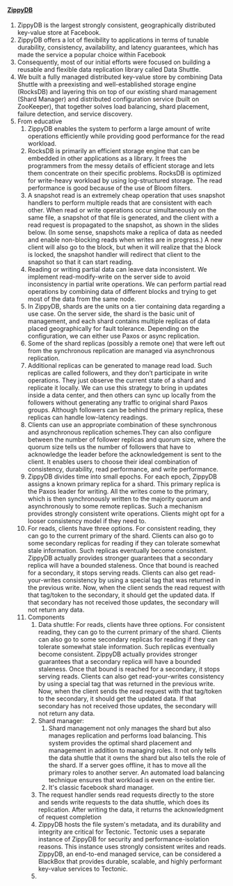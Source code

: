 #### [ZippyDB](https://engineering.fb.com/2021/08/06/core-data/zippydb/)
1. ZippyDB is the largest strongly consistent, geographically distributed key-value store at Facebook. 
2. ZippyDB offers a lot of flexibility to applications in terms of tunable durability, consistency, availability, and latency guarantees, which has made the service a popular choice within Facebook
3. Consequently, most of our initial efforts were focused on building a reusable and flexible data replication library called Data Shuttle. 
4. We built a fully managed distributed key-value store by combining Data Shuttle with a preexisting and well-established storage engine (RocksDB) and layering this on top of our existing shard management (Shard Manager) and distributed configuration service (built on ZooKeeper), that together solves load balancing, shard placement, failure detection, and service discovery.
5. From educative
   1. ZippyDB enables the system to perform a large amount of write operations efficiently while providing good performance for the read workload.
   2. RocksDB is primarily an efficient storage engine that can be embedded in other applications as a library. It frees the programmers from the messy details of efficient storage and lets them concentrate on their specific problems. RocksDB is optimized for write-heavy workload by using log-structured storage. The read performance is good because of the use of Bloom filters.
   3. A snapshot read is an extremely cheap operation that uses snapshot handlers to perform multiple reads that are consistent with each other. When read or write operations occur simultaneously on the same file, a snapshot of that file is generated, and the client with a read request is propagated to the snapshot, as shown in the slides below. (In some sense, snapshots make a replica of data as needed and enable non-blocking reads when writes are in progress.) A new client will also go to the block, but when it will realize that the block is locked, the snapshot handler will redirect that client to the snapshot so that it can start reading.
   4. Reading or writing partial data can leave data inconsistent. We implement read-modify-write on the server side to avoid inconsistency in partial write operations. We can perform partial read operations by combining data of different blocks and trying to get most of the data from the same node.
   5. In ZippyDB, shards are the units on a tier containing data regarding a use case. On the server side, the shard is the basic unit of management, and each shard contains multiple replicas of data placed geographically for fault tolerance. Depending on the configuration, we can either use Paxos or async replication.
   6. Some of the shard replicas (possibly a remote one) that were left out from the synchronous replication are managed via asynchronous replication.
   7. Additional replicas can be generated to manage read load. Such replicas are called followers, and they don’t participate in write operations. They just observe the current state of a shard and replicate it locally. We can use this strategy to bring in updates inside a data center, and then others can sync up locally from the followers without generating any traffic to original shard Paxos groups. Although followers can be behind the primary replica, these replicas can handle low-latency readings.
   8. Clients can use an appropriate combination of these synchronous and asynchronous replication schemes.They can also configure between the number of follower replicas and quorum size, where the quorum size tells us the number of followers that have to acknowledge the leader before the acknowledgement is sent to the client. It enables users to choose their ideal combination of consistency, durability, read performance, and write performance.
   9. ZippyDB divides time into small epochs. For each epoch, ZippyDB assigns a known primary replica for a shard. This primary replica is the Paxos leader for writing. All the writes come to the primary, which is then synchronously written to the majority quorum and asynchronously to some remote replicas. Such a mechanism provides strongly consistent write operations. Clients might opt for a looser consistency model if they need to.
   10. For reads, clients have three options. For consistent reading, they can go to the current primary of the shard. Clients can also go to some secondary replicas for reading if they can tolerate somewhat stale information. Such replicas eventually become consistent. ZippyDB actually provides stronger guarantees that a secondary replica will have a bounded staleness. Once that bound is reached for a secondary, it stops serving reads. Clients can also get read-your-writes consistency by using a special tag that was returned in the previous write. Now, when the client sends the read request with that tag/token to the secondary, it should get the updated data. If that secondary has not received those updates, the secondary will not return any data.
   11. Components
       1. Data shuttle: For reads, clients have three options. For consistent reading, they can go to the current primary of the shard. Clients can also go to some secondary replicas for reading if they can tolerate somewhat stale information. Such replicas eventually become consistent. ZippyDB actually provides stronger guarantees that a secondary replica will have a bounded staleness. Once that bound is reached for a secondary, it stops serving reads. Clients can also get read-your-writes consistency by using a special tag that was returned in the previous write. Now, when the client sends the read request with that tag/token to the secondary, it should get the updated data. If that secondary has not received those updates, the secondary will not return any data.
       2. Shard manager:
          1. Shard management not only manages the shard but also manages replication and performs load balancing. This system provides the optimal shard placement and management in addition to managing roles. It not only tells the data shuttle that it owns the shard but also tells the role of the shard. If a server goes offline, it has to move all the primary roles to another server. An automated load balancing technique ensures that workload is even on the entire tier.
          2. It's classic facebook shard manager.
       3. The request handler sends read requests directly to the store and sends write requests to the data shuttle, which does its replication. After writing the data, it returns the acknowledgment of request completion
       4. ZippyDB hosts the file system's metadata, and its durability and integrity are critical for Tectonic. Tectonic uses a separate instance of ZippyDB for security and performance-isolation reasons. This instance uses strongly consistent writes and reads. ZippyDB, an end-to-end managed service, can be considered a BlackBox that provides durable, scalable, and highly performant key-value services to Tectonic.
       5. 

